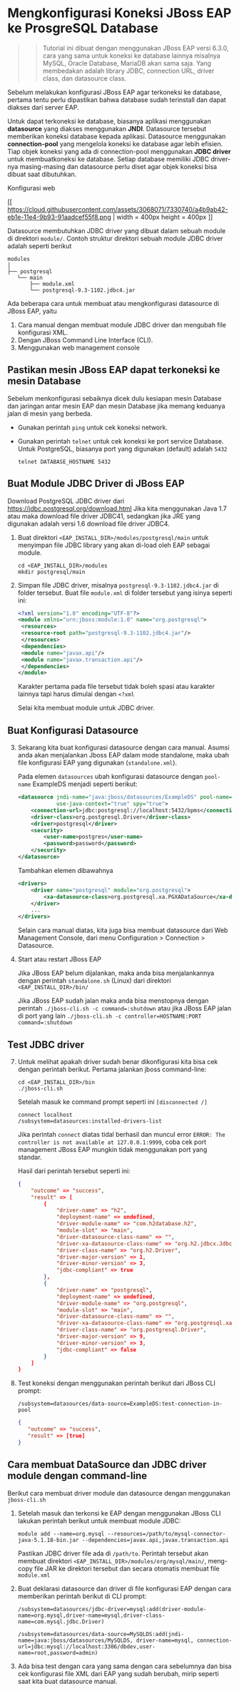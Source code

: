 # Mengkonfigurasi Koneksi JBoss EAP ke ProsgreSQL Database

>> Tutorial ini dibuat dengan menggunakan JBoss EAP versi 6.3.0, cara yang sama untuk koneksi ke database lainnya misalnya
MySQL, Oracle Database, MariaDB akan sama saja. Yang membedakan adalah library JDBC, connection URL, driver class, dan 
datasource class.

Sebelum melakukan konfigurasi JBoss EAP agar terkoneksi ke database, pertama tentu perlu dipastikan bahwa database sudah
terinstall dan dapat diakses dari server EAP. 

Untuk dapat terkoneksi ke database, biasanya aplikasi menggunakan __datasource__ yang diakses menggunakan __JNDI__.
Datasource tersebut memberikan koneksi database kepada aplikasi. Datasource menggunakan __connection-pool__ yang mengelola
koneksi ke database agar lebih efisien. Tiap objek koneksi yang ada di connection-pool menggunakan __JDBC driver__ untuk 
membuatkoneksi ke database. Setiap database memiliki JDBC driver-nya masing-masing dan datasource perlu diset agar objek 
koneksi bisa dibuat saat dibutuhkan.

Konfigurasi web 

[[ https://cloud.githubusercontent.com/assets/3068071/7330740/a4b9ab42-eb1e-11e4-9b93-91aadcef55f8.png | width = 400px height = 400px ]]


Datasource membutuhkan JDBC driver yang dibuat dalam sebuah module di direktori `module/`. Contoh struktur direktori sebuah
module JDBC driver adalah seperti berikut

```
modules
│
├── postgresql
   └── main
       ├── module.xml
       └── postgresql-9.3-1102.jdbc4.jar
```

Ada beberapa cara untuk membuat atau mengkonfigurasi datasource di JBoss EAP, yaitu

1. Cara manual dengan membuat module JDBC driver dan mengubah file konfigurasi XML.
2. Dengan JBoss Command Line Interface (CLI). 
3. Menggunakan web management console

## Pastikan mesin JBoss EAP dapat terkoneksi ke mesin Database

Sebelum menkonfigurasi sebaiknya dicek dulu kesiapan mesin Database dan jaringan antar mesin EAP dan mesin Database jika
memang keduanya jalan di mesin yang berbeda.

- Gunakan perintah `ping` untuk cek koneksi network.
- Gunakan perintah `telnet` untuk cek koneksi ke port service Database. Untuk PostgreSQL, biasanya port yang digunakan 
  (default) adalah `5432` 

	```
   	telnet DATABASE_HOSTNAME 5432
   	```

## Buat Module JDBC Driver di JBoss EAP

Download PostgreSQL JDBC driver dari https://jdbc.postgresql.org/download.html
Jika kita menggunakan Java 1.7 atau maka download file driver JDBC41, sedangkan jika JRE yang digunakan adalah versi 1.6
download file driver JDBC4.

1. Buat direktori `<EAP_INSTALL_DIR>/modules/postgresql/main` untuk menyimpan file JDBC library yang akan di-load oleh EAP sebagai module. 

	```
	cd <EAP_INSTALL_DIR>/modules
	mkdir postgresql/main
	```

2. Simpan file JDBC driver, misalnya `postgresql-9.3-1102.jdbc4.jar` di folder tersebut.
   Buat file `module.xml` di folder tersebut yang isinya seperti ini:

	```xml
	<?xml version="1.0" encoding="UTF-8"?>  
	<module xmlns="urn:jboss:module:1.0" name="org.postgresql">  
	 <resources>  
	 <resource-root path="postgresql-9.3-1102.jdbc4.jar"/>  
	 </resources>  
	 <dependencies>  
	 <module name="javax.api"/>  
	 <module name="javax.transaction.api"/>  
	 </dependencies>  
	</module>
	```
	
   Karakter pertama pada file tersebut tidak boleh spasi atau karakter lainnya tapi harus dimulai dengan `<?xml`

   Selai kita membuat module untuk JDBC driver.

## Buat Konfigurasi Datasource

3. Sekarang kita buat konfigurasi datasource dengan cara manual. Asumsi anda akan menjalankan Jboss EAP dalam mode standalone, maka ubah file konfigurasi EAP yang digunakan (`standalone.xml`). 
   
    Pada elemen `datasources` ubah konfigurasi datasource dengan `pool-name` ExampleDS menjadi seperti berikut:

	```xml
	<datasource jndi-name="java:jboss/datasources/ExampleDS" pool-name="ExampleDS" enabled="true" 
	            use-java-context="true" spy="true">
	    <connection-url>jdbc:postgresql://localhost:5432/bpms</connection-url>
	    <driver-class>org.postgresql.Driver</driver-class>
	    <driver>postgresql</driver>
	    <security>
	        <user-name>postgres</user-name>
	        <password>password</password>
	    </security>
	</datasource> 
	```

    Tambahkan elemen dibawahnya

	```xml
	<drivers>
	    <driver name="postgresql" module="org.postgresql">
	        <xa-datasource-class>org.postgresql.xa.PGXADataSource</xa-datasource-class>
	    </driver>
	    ...
	</drivers>
	```

    Selain cara manual diatas, kita juga bisa membuat datasource dari Web Management Console, dari menu 
    Configuration > Connection > Datasource.

4. Start atau restart JBoss EAP 
   
    Jika JBoss EAP belum dijalankan, maka anda bisa menjalankannya dengan perintah `standalone.sh` (Linux)
    dari direktori `<EAP_INSTALL_DIR>/bin/`


    Jika JBoss EAP sudah jalan maka anda bisa menstopnya dengan perintah `./jboss-cli.sh -c command=:shutdown`
    atau jika JBoss EAP jalan di port yang lain `./jboss-cli.sh -c controller=HOSTNAME:PORT command=:shutdown` 
    

## Test JDBC driver 

7. Untuk melihat apakah driver sudah benar dikonfigurasi kita bisa cek dengan perintah berikut. Pertama jalankan 
    jboss command-line:

    ```
    cd <EAP_INSTALL_DIR>/bin
    ./jboss-cli.sh
    ```
    
    Setelah masuk ke command prompt seperti ini `[disconnected /]` 
    
    ```
    connect localhost
    /subsystem=datasources:installed-drivers-list
    
    ```
    
    Jika perintah `connect` diatas tidal berhasil dan muncul error `ERROR: The controller is not available at 127.0.0.1:9999`, 
     coba cek port management JBoss EAP mungkin tidak menggunakan port yang standar.
    
    Hasil dari perintah tersebut seperti ini:
    

    ```json
    {
	    "outcome" => "success",
	    "result" => [
	        {
	            "driver-name" => "h2",
	            "deployment-name" => undefined,
	            "driver-module-name" => "com.h2database.h2",
	            "module-slot" => "main",
	            "driver-datasource-class-name" => "",
	            "driver-xa-datasource-class-name" => "org.h2.jdbcx.JdbcDataSource",
	            "driver-class-name" => "org.h2.Driver",
	            "driver-major-version" => 1,
	            "driver-minor-version" => 3,
	            "jdbc-compliant" => true
	        },
	        {
	            "driver-name" => "postgresql",
	            "deployment-name" => undefined,
	            "driver-module-name" => "org.postgresql",
	            "module-slot" => "main",
	            "driver-datasource-class-name" => "",
	            "driver-xa-datasource-class-name" => "org.postgresql.xa.PGXADataSource",
	            "driver-class-name" => "org.postgresql.Driver",
	            "driver-major-version" => 9,
	            "driver-minor-version" => 3,
	            "jdbc-compliant" => false
	        }
	    ]
	}
    ```
    
8. Test koneksi dengan menggunakan perintah berikut dari JBoss CLI prompt:

    ```
    /subsystem=datasources/data-source=ExampleDS:test-connection-in-pool
    ```
    
    ```json
    { 
       "outcome" => "success", 
       "result" => [true] 
    }
    ```
    
## Cara membuat DataSource dan JDBC driver module dengan command-line

Berikut cara membuat driver module dan datasource dengan menggunakan `jboss-cli.sh`

1. Setelah masuk dan terkonsi ke EAP dengan menggunakan JBoss CLI lakukan perintah berikut untuk membuat module JDBC:

	```
	module add --name=org.mysql --resources=/path/to/mysql-connector-java-5.1.18-bin.jar --dependencies=javax.api,javax.transaction.api
	```

	Pastikan JDBC driver file ada di `/path/to`. Perintah tersebut akan membuat direktori `<EAP_INSTALL_DIR>/modules/org/mysql/main/`, meng-copy file JAR ke direktori tersebut dan  secara otomatis membuat file `module.xml`

2. Buat deklarasi datasource dan driver di file konfigurasi EAP dengan cara memberikan perintah berikut di CLI prompt: 

	``` 
	/subsystem=datasources/jdbc-driver=mysql:add(driver-module-name=org.mysql,driver-name=mysql,driver-class-name=com.mysql.jdbc.Driver)
	 
	/subsystem=datasources/data-source=MySQLDS:add(jndi-name=java:jboss/datasources/MySQLDS, driver-name=mysql, connection-url=jdbc:mysql://localhost:3306/dbdev,user-name=root,password=admin)
	```
3. Ada bisa test dengan cara yang sama dengan cara sebelumnya dan bisa cek konfigurasi file XML dari EAP yang sudah berubah, mirip seperti saat kita buat datasource manual.

